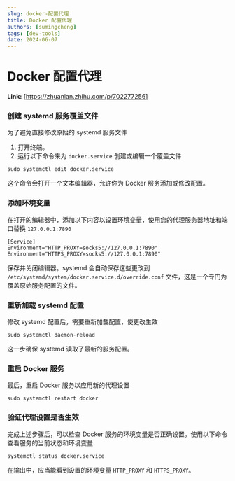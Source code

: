 ```yaml
---
slug: docker-配置代理
title: Docker 配置代理
authors: [sumingcheng]
tags: [dev-tools]
date: 2024-06-07
---
```


# Docker 配置代理



 **Link:** [https://zhuanlan.zhihu.com/p/702277256]

### 创建 systemd 服务覆盖文件  

为了避免直接修改原始的 systemd 服务文件

1. 打开终端。
2. 运行以下命令来为 `docker.service` 创建或编辑一个覆盖文件

```
sudo systemctl edit docker.service
```

这个命令会打开一个文本编辑器，允许你为 Docker 服务添加或修改配置。

### 添加环境变量  

在打开的编辑器中，添加以下内容以设置环境变量，使用您的代理服务器地址和端口替换 `127.0.0.1:7890`

```
[Service]
Environment="HTTP_PROXY=socks5://127.0.0.1:7890"
Environment="HTTPS_PROXY=socks5://127.0.0.1:7890"
```

保存并关闭编辑器。systemd 会自动保存这些更改到 `/etc/systemd/system/docker.service.d/override.conf` 文件，这是一个专门为覆盖原始服务配置的文件。

### 重新加载 systemd 配置  

修改 systemd 配置后，需要重新加载配置，使更改生效

```
sudo systemctl daemon-reload
```

这一步确保 systemd 读取了最新的服务配置。

### 重启 Docker 服务  

最后，重启 Docker 服务以应用新的代理设置

```
sudo systemctl restart docker
```
### 验证代理设置是否生效  

完成上述步骤后，可以检查 Docker 服务的环境变量是否正确设置。使用以下命令查看服务的当前状态和环境变量

```
systemctl status docker.service
```

在输出中，应当能看到设置的环境变量 `HTTP_PROXY` 和 `HTTPS_PROXY`。